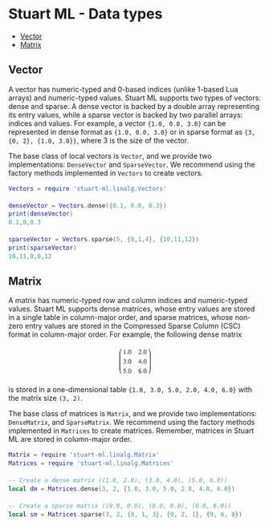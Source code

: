 # Stuart ML - Data types

* [Vector](#vector)
* [Matrix](#matrix)

## Vector

A vector has numeric-typed and 0-based indices (unlike 1-based Lua arrays) and numeric-typed values. Stuart ML supports two types of vectors: dense and sparse. A dense vector is backed by a double array representing its entry values, while a sparse vector is backed by two parallel arrays: indices and values. For example, a vector `{1.0, 0.0, 3.0}` can be represented in dense format as `{1.0, 0.0, 3.0}` or in sparse format as `{3, {0, 2}, {1.0, 3.0}}`, where 3 is the size of the vector.

The base class of local vectors is `Vector`, and we provide two implementations: `DenseVector` and `SparseVector`. We recommend using the factory methods implemented in `Vectors` to create vectors.

```lua
Vectors = require 'stuart-ml.linalg.Vectors'

denseVector = Vectors.dense({0.1, 0.0, 0.3})
print(denseVector)
0.1,0,0.3

sparseVector = Vectors.sparse(5, {0,1,4}, {10,11,12})
print(sparseVector)
10,11,0,0,12
```

## Matrix

A matrix has numeric-typed row and column indices and numeric-typed values. Stuart ML supports dense matrices, whose entry values are stored in a single table in column-major order, and sparse matrices, whose non-zero entry values are stored in the Compressed Sparse Column (CSC) format in column-major order. For example, the following dense matrix

<center><img src="./matrix.png"/></center>

is stored in a one-dimensional table `{1.0, 3.0, 5.0, 2.0, 4.0, 6.0}` with the matrix size `(3, 2)`.

The base class of matrices is `Matrix`, and we provide two implementations: `DenseMatrix`, and `SparseMatrix`. We recommend using the factory methods implemented in `Matrices` to create matrices. Remember, matrices in Stuart ML are stored in column-major order.

```lua
Matrix = require 'stuart-ml.linalg.Matrix'
Matrices = require 'stuart-ml.linalg.Matrices'

-- Create a dense matrix ((1.0, 2.0), (3.0, 4.0), (5.0, 6.0))
local dm = Matrices.dense(3, 2, {1.0, 3.0, 5.0, 2.0, 4.0, 6.0})

-- Create a sparse matrix ((9.0, 0.0), (0.0, 8.0), (0.0, 6.0))
local sm = Matrices.sparse(3, 2, {0, 1, 3}, {0, 2, 1}, {9, 6, 8})
```
